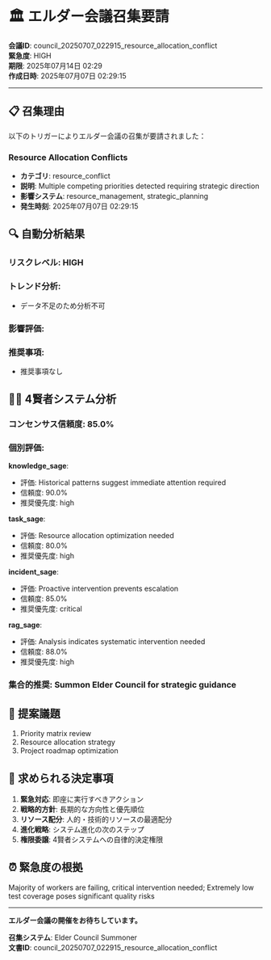 # 🏛️ エルダー会議召集要請

**会議ID**: council_20250707_022915_resource_allocation_conflict  
**緊急度**: HIGH  
**期限**: 2025年07月14日 02:29  
**作成日時**: 2025年07月07日 02:29:15

---

## 📋 **召集理由**

以下のトリガーによりエルダー会議の召集が要請されました：


### Resource Allocation Conflicts
- **カテゴリ**: resource_conflict
- **説明**: Multiple competing priorities detected requiring strategic direction
- **影響システム**: resource_management, strategic_planning
- **発生時刻**: 2025年07月07日 02:29:15


## 🔍 **自動分析結果**

### リスクレベル: HIGH

### トレンド分析:
- データ不足のため分析不可

### 影響評価:


### 推奨事項:
- 推奨事項なし


## 🧙‍♂️ **4賢者システム分析**

### コンセンサス信頼度: 85.0%

### 個別評価:

**knowledge_sage**:
- 評価: Historical patterns suggest immediate attention required
- 信頼度: 90.0%
- 推奨優先度: high


**task_sage**:
- 評価: Resource allocation optimization needed
- 信頼度: 80.0%
- 推奨優先度: high


**incident_sage**:
- 評価: Proactive intervention prevents escalation
- 信頼度: 85.0%
- 推奨優先度: critical


**rag_sage**:
- 評価: Analysis indicates systematic intervention needed
- 信頼度: 88.0%
- 推奨優先度: high


### 集合的推奨: Summon Elder Council for strategic guidance


## 📝 **提案議題**

1. Priority matrix review
2. Resource allocation strategy
3. Project roadmap optimization

## 🎯 **求められる決定事項**

1. **緊急対応**: 即座に実行すべきアクション
2. **戦略的方針**: 長期的な方向性と優先順位
3. **リソース配分**: 人的・技術的リソースの最適配分
4. **進化戦略**: システム進化の次のステップ
5. **権限委譲**: 4賢者システムへの自律的決定権限

## ⏰ **緊急度の根拠**

Majority of workers are failing, critical intervention needed; Extremely low test coverage poses significant quality risks

---

**エルダー会議の開催をお待ちしています。**

**召集システム**: Elder Council Summoner  
**文書ID**: council_20250707_022915_resource_allocation_conflict
